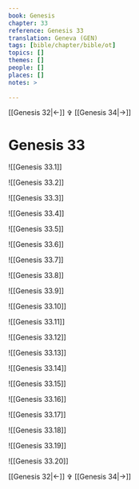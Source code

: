 ```yaml
---
book: Genesis
chapter: 33
reference: Genesis 33
translation: Geneva (GEN)
tags: [bible/chapter/bible/ot]
topics: []
themes: []
people: []
places: []
notes: >
  
---
```


[[Genesis 32|<-]] ✞ [[Genesis 34|->]]

# Genesis 33

![[Genesis 33.1]]

![[Genesis 33.2]]

![[Genesis 33.3]]

![[Genesis 33.4]]

![[Genesis 33.5]]

![[Genesis 33.6]]

![[Genesis 33.7]]

![[Genesis 33.8]]

![[Genesis 33.9]]

![[Genesis 33.10]]

![[Genesis 33.11]]

![[Genesis 33.12]]

![[Genesis 33.13]]

![[Genesis 33.14]]

![[Genesis 33.15]]

![[Genesis 33.16]]

![[Genesis 33.17]]

![[Genesis 33.18]]

![[Genesis 33.19]]

![[Genesis 33.20]]

[[Genesis 32|<-]] ✞ [[Genesis 34|->]]
